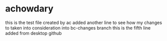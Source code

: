 # achowdary

this is the test file created by ac
added another line to see how my changes to taken into consideration into bc-changes branch
this is the fifth line added from desktop github
